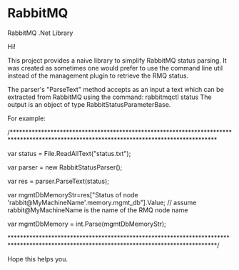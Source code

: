 # RabbitMQ
RabbitMQ .Net Library


Hi!

This project provides a naive library to simplify RabbitMQ status parsing.
It was created as sometimes one would prefer to use the command line util instead of the management plugin to retrieve the RMQ status.

The parser's "ParseText" method accepts as an input a text which can be extracted from RabbitMQ using the command: rabbitmqctl status
The output is an object of type RabbitStatusParameterBase.

For example:

/******************************************************************************************************************************************

var status = File.ReadAllText("status.txt");

var parser = new RabbitStatusParser();

var res = parser.ParseText(status);

var mgmtDbMemoryStr=res["Status of node 'rabbit@MyMachineName'.memory.mgmt_db"].Value; // assume rabbit@MyMachineName is the name of the RMQ node name

var mgmtDbMemory = int.Parse(mgmtDbMemoryStr);

******************************************************************************************************************************************/


Hope this helps you.
